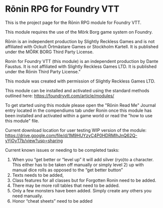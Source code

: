 # Rōnin RPG for Foundry VTT
This is the project page for the Rōnin RPG module for Foundry VTT.

This module requires the use of the Mörk Borg game system on Foundry.

Rōnin is an independent production by Slightly Reckless Games and is not affiliated with Ockult Örtmästare Games or Stockholm Kartell. It is published under the MÖRK BORG Third Party License.

Ronin for Foundry VTT (this module) is an independent production by Dante Faustus. It is not affiliated with Slightly Reckless Games LTD. It is published under the Rōnin Third Party License."

This module was created with permission of Slightly Reckless Games LTD.

This module can be installed and activated using the standard methods outlined here: https://foundryvtt.com/article/modules/

To get started using this module please open the "Rōnin Read Me" Journal entry located in the compendiums tab under Ronin once this module has been installed and activated within a game world or read the "how to use this module" file.

Current download location for user testing WIP version of the module:
https://drive.google.com/file/d/1M9HUYzyC4P0HDRMlhJnQ62Q-yYjOyT7b/view?usp=sharing

Current known issues or needing to be completed tasks:
1) When you “get better or “level up” it will add silver (ryo)to a character. This either has to be taken off manually or simply level 2) up with manual dice rolls as opposed to the “get better button”
3) Texts needs to be added,
3) Class features for all classes but for Forgotten Ronin need to be added.
4) There may be more roll tables that need to be added.
5) Only a few monsters have been added. Simply create any others you need manually. 
6) Honor “cheat sheets” need to be added

